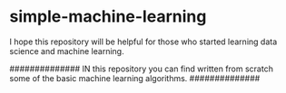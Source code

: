 # simple-machine-learning


I hope this repository will be helpful for those who started learning data science and machine learning.



##############
IN this repository you can find written from scratch some of the basic machine learning algorithms.
##############
